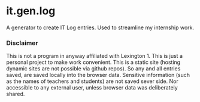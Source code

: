 # it.gen.log
A generator to create IT Log entries. Used to streamline my internship work.

### Disclaimer
This is not a program in anyway affiliated with Lexington 1. This is just a personal project to make work convenient.
This is a static site (hosting dynamic sites are not possible via github repos). So any and all entries saved, are saved locally into the browser data. Sensitive information (such as the names of teachers and students) are not saved sever side. Nor accessible to any external user, unless browser data was deliberately shared.
